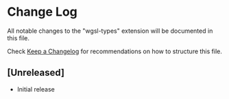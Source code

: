 # Change Log

All notable changes to the "wgsl-types" extension will be documented in this file.

Check [Keep a Changelog](http://keepachangelog.com/) for recommendations on how to structure this file.

## [Unreleased]

- Initial release